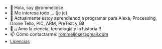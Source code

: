 - 👋 Hola, soy @rommeljose
- 👀 Me interesa todo ... (je je)
- 🌱 Actualmente estoy aprendiendo a programar para Alexa, Processing, Drone Tello, PIC, ARM, PreText y Git
- 💞️ ¡¡ Amo la ciencia, tecnología y la historia !!
- 📫 Cómo contactarme: rommeljose@gmail.com
- [Licencias](https://choosealicense.com/appendix/)

<!---
rommeljose/rommeljose is a ✨ special ✨ repository because its `README.md` (this file) appears on your GitHub profile.
You can click the Preview link to take a look at your changes.
--->
